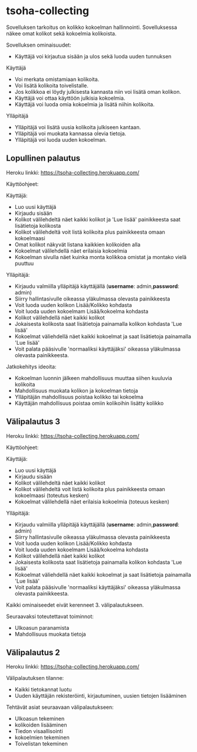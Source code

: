 # tsoha-collecting

Sovelluksen tarkoitus on kolikko kokoelman hallinnointi. 
Sovelluksessa näkee omat kolikot sekä kokoelmia kolikoista.

Sovelluksen ominaisuudet:
- Käyttäjä voi kirjautua sisään ja ulos sekä luoda uuden tunnuksen

Käyttäjä
- Voi merkata omistamiaan kolikoita.
- Voi lisätä kolikoita toivelistalle.
- Jos kolikkoa ei löydy julkisesta kannasta niin voi lisätä oman kolikon.
- Käyttäjä voi ottaa käyttöön julkisia kokoelmia.
- Käyttäjä voi luoda omia kokoelmia ja lisätä niihin kolikoita.


Ylläpitäjä
- Ylläpitäjä voi lisätä uusia kolikoita julkiseen kantaan.
- Ylläpitäjä voi muokata kannassa olevia tietoja.
- Ylläpitäjä voi luoda uuden kokoelman.


## Lopullinen palautus
Heroku linkki:
https://tsoha-collecting.herokuapp.com/

Käyttöohjeet:

Käyttäjä:
- Luo uusi käyttäjä
- Kirjaudu sisään
- Kolikot välilehdeltä näet kaikki kolikot ja 'Lue lisää' painikkeesta saat lisätietoja kolikosta
- Kolikot välilehdeltä voit listä kolikoita plus painikkeesta omaan kokoelmaasi
- Omat kolikot näkyvät listana kaikkien kolikoiden alla
- Kokoelmat välilehdellä näet erilaisia kokoelmia
- Kokoelman sivulla näet kuinka monta kolikkoa omistat ja montako vielä puuttuu

Ylläpitäjä:
- Kirjaudu valmiilla ylläpitäjä käyttäjällä (**username**: admin,**password**: admin)
- Siirry hallintasivulle oikeassa yläkulmassa olevasta painikkeesta
- Voit luoda uuden kolikon Lisää/Kolikko kohdasta
- Voit luoda uuden kokoelmam Lisää/kokoelma kohdasta
- Kolikot välilehdellä näet kaikki kolikot
- Jokaisesta kolikosta saat lisätietoja painamalla kolikon kohdasta 'Lue lisää'
- Kokoelmat väliehdellä näet kaikki kokoelmat ja saat lisätietoja painamalla 'Lue lisää'
- Voit palata pääsivulle 'normaaliksi käyttäjäksi' oikeassa yläkulmassa olevasta painikkeesta.

Jatkokehitys ideoita:
- Kokoelman luonnin jälkeen mahdollisuus muuttaa siihen kuuluvia kolikoita
- Mahdollisuus muokata kolikon ja kokoelman tietoja
- Ylläpitäjän mahdollisuus poistaa kolikko tai kokoelma
- Käyttäjän mahdollisuus poistaa omiin kolikoihin lisätty kolikko


## Välipalautus 3
Heroku linkki:
https://tsoha-collecting.herokuapp.com/

Käyttöohjeet:

Käyttäjä:
- Luo uusi käyttäjä
- Kirjaudu sisään
- Kolikot välilehdeltä näet kaikki kolikot
- Kolikot välilehdeltä voit listä kolikoita plus painikkeesta omaan kokoelmaasi (toteutus kesken)
- Kokoelmat välilehdellä näet erilaisia kokoelmia (toteuus kesken)

Ylläpitäjä:
- Kirjaudu valmiilla ylläpitäjä käyttäjällä (**username**: admin,**password**: admin)
- Siirry hallintasivulle oikeassa yläkulmassa olevasta painikkeesta
- Voit luoda uuden kolikon Lisää/Kolikko kohdasta
- Voit luoda uuden kokoelmam Lisää/kokoelma kohdasta
- Kolikot välilehdellä näet kaikki kolikot
- Jokaisesta kolikosta saat lisätietoja painamalla kolikon kohdasta 'Lue lisää'
- Kokoelmat väliehdellä näet kaikki kokoelmat ja saat lisätietoja painamalla 'Lue lisää'
- Voit palata pääsivulle 'normaaliksi käyttäjäksi' oikeassa yläkulmassa olevasta painikkeesta.


Kaikki ominaiseedet eivät kerenneet 3. välipalautukseen.

Seuraavaksi toteutettavat toiminnot:
- Ulkoasun paranamista
- Mahdollisuus muokata tietoja

## Välipalautus 2

Heroku linkki:
https://tsoha-collecting.herokuapp.com/

Välipalautuksen tilanne:
- Kaikki tietokannat luotu
- Uuden käyttäjän rekisteröinti, kirjautuminen, uusien tietojen lisääminen

Tehtävät asiat seuraavaan välipalautukseen:
- Ulkoasun tekeminen
- kolikoiden lisääminen
- Tiedon visaallisointi
- kokoelmien tekeminen
- Toivelistan tekeminen
